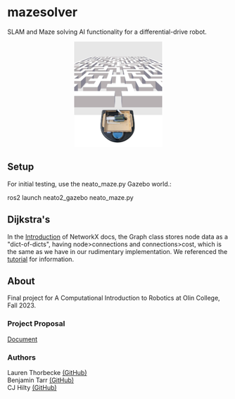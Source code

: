 # mazesolver
SLAM and Maze solving AI functionality for a differential-drive robot.

<p align="center"><img src="webcontent/mazehero.jpg" width="200"></p>

## Setup
For initial testing, use the neato_maze.py Gazebo world.:

ros2 launch neato2_gazebo neato_maze.py

## Dijkstra's

In the [Introduction](https://networkx.org/documentation/stable/reference/introduction.html) of NetworkX docs, the Graph class stores node data as a "dict-of-dicts", having node>connections and connections>cost, which is the same as we have in our rudimentary implementation. 
We referenced the [tutorial](https://networkx.org/documentation/stable/tutorial.html) for information.
## About
Final project for A Computational Introduction to Robotics at Olin College, Fall 2023.
### Project Proposal
[Document](https://docs.google.com/document/d/1L3BXcEkl5osFuVqbmQCFDE4t8YIIgyJ52Oca9ltionI/edit)
### Authors
Lauren Thorbecke [(GitHub)](https://github.com/laurent1171)\
Benjamin Tarr [(GitHub)](https://github.com/cmot17)\
CJ Hilty [(GitHub)](https://github.com/cjhi)